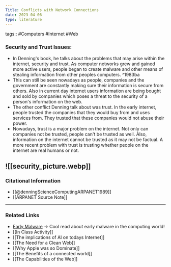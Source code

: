 ```yaml
---
Title: Conflicts with Network Connections
date: 2023-04-06
type: literature
---
```

tags:: #Computers #Internet #Web 

### Security and Trust Issues:

- In Denning's book, he talks about the problems that may arise within the internet, security and trust. As computer networks grew and gained more active users, people began to create malware and other means of stealing information from other peoples computers. ^1983ba
- This can still be seen nowadays as people, companies and the government are constantly making sure their information is secure from others. Also in current day internet users information are being bought and sold by companies which poses a threat to the security of a person's information on the web.
- The other conflict Denning talk about was trust. In the early internet, people trusted the companies that they would buy from and uses services from. They trusted that these companies would not abuse their power.
- Nowadays, trust is a major problem on the internet. Not only can companies not be trusted, people can't be trusted as well. Also, information on the internet cannot be trusted as it may not be factual. A more recent problem with trust is trusting whether people on the internet are real humans or not.

![[security_picture.webp]]
---
### Citational Information

- [[@denningScienceComputingARPANET1989]]
- [[ARPANET Source Note]]

---

### Related Links

- [Early Malware](https://www.kaspersky.com/resource-center/threats/a-brief-history-of-computer-viruses-and-what-the-future-holds) → Cool read about early malware in the computing world!
- [[In Class Activity]]
- [[The implications of AI on todays Internet]]
- [[The Need for a Clean Web]]
- [[Why Apple was so Dominate]]
- [[The Benefits of a connected world]]
- [[The Capabilities of the Web]]